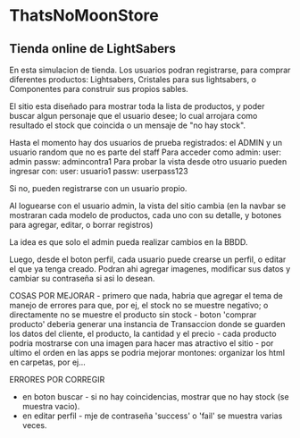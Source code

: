 # ThatsNoMoonStore
## Tienda online de LightSabers

En esta simulacion de tienda. Los usuarios podran registrarse, para comprar diferentes productos: Lightsabers, Cristales para sus lightsabers, o Componentes para construir sus propios sables. 

El sitio esta diseñado para mostrar toda la lista de productos, y poder buscar algun personaje que el usuario desee; lo cual arrojara como resultado el stock que coincida o un mensaje de "no hay stock".

Hasta el momento hay dos usuarios de prueba registrados: el ADMIN y un usuario random que no es parte del staff
Para acceder como admin:
    user: admin
    passw: admincontra1
Para probar la vista desde otro usuario pueden ingresar con:
    user: usuario1
    passw: userpass123

Si no, pueden registrarse con un usuario propio.

Al loguearse con el usuario admin, la vista del sitio cambia (en la navbar se mostraran cada modelo de productos, cada uno con su detalle, y botones para agregar, editar, o borrar registros)

La idea es que solo el admin pueda realizar cambios en la BBDD.

Luego, desde el boton perfil, cada usuario puede crearse un perfil, o editar el que ya tenga creado.
Podran ahi agregar imagenes, modificar sus datos y cambiar su contraseña si asi lo desean. 

COSAS POR MEJORAR
    -   primero que nada, habria que agregar el tema de manejo de errores para que, por ej, el stock no se muestre negativo; o directamente no se muestre el producto sin stock
    -   boton 'comprar producto' deberia generar una instancia de Transaccion donde se guarden los datos del cliente, el producto, la cantidad y el precio
    -   cada producto podria mostrarse con una imagen para hacer mas atractivo el sitio
    -   por ultimo el orden en las apps se podria mejorar montones: organizar los html en carpetas, por ej...

ERRORES POR CORREGIR
- en boton buscar - si no hay coincidencias, mostrar que no hay stock (se muestra vacio).
- en editar perfil - mje de contraseña 'success' o 'fail' se muestra varias veces.

